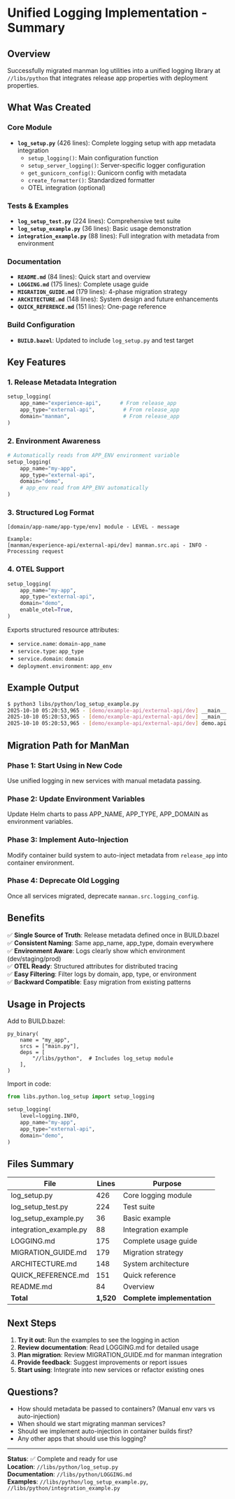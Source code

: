 # Unified Logging Implementation - Summary

## Overview

Successfully migrated manman log utilities into a unified logging library at `//libs/python` that integrates release app properties with deployment properties.

## What Was Created

### Core Module
- **`log_setup.py`** (426 lines): Complete logging setup with app metadata integration
  - `setup_logging()`: Main configuration function
  - `setup_server_logging()`: Server-specific logger configuration
  - `get_gunicorn_config()`: Gunicorn config with metadata
  - `create_formatter()`: Standardized formatter
  - OTEL integration (optional)

### Tests & Examples
- **`log_setup_test.py`** (224 lines): Comprehensive test suite
- **`log_setup_example.py`** (36 lines): Basic usage demonstration
- **`integration_example.py`** (88 lines): Full integration with metadata from environment

### Documentation
- **`README.md`** (84 lines): Quick start and overview
- **`LOGGING.md`** (175 lines): Complete usage guide
- **`MIGRATION_GUIDE.md`** (179 lines): 4-phase migration strategy
- **`ARCHITECTURE.md`** (148 lines): System design and future enhancements
- **`QUICK_REFERENCE.md`** (151 lines): One-page reference

### Build Configuration
- **`BUILD.bazel`**: Updated to include `log_setup.py` and test target

## Key Features

### 1. Release Metadata Integration
```python
setup_logging(
    app_name="experience-api",      # From release_app
    app_type="external-api",         # From release_app
    domain="manman",                 # From release_app
)
```

### 2. Environment Awareness
```python
# Automatically reads from APP_ENV environment variable
setup_logging(
    app_name="my-app",
    app_type="external-api",
    domain="demo",
    # app_env read from APP_ENV automatically
)
```

### 3. Structured Log Format
```
[domain/app-name/app-type/env] module - LEVEL - message

Example:
[manman/experience-api/external-api/dev] manman.src.api - INFO - Processing request
```

### 4. OTEL Support
```python
setup_logging(
    app_name="my-app",
    app_type="external-api",
    domain="demo",
    enable_otel=True,
)
```

Exports structured resource attributes:
- `service.name`: `domain-app_name`
- `service.type`: `app_type`
- `service.domain`: `domain`
- `deployment.environment`: `app_env`

## Example Output

```bash
$ python3 libs/python/log_setup_example.py
2025-10-10 05:20:53,965 - [demo/example-api/external-api/dev] __main__ - INFO - Application started
2025-10-10 05:20:53,965 - [demo/example-api/external-api/dev] __main__ - WARNING - This is a warning
2025-10-10 05:20:53,965 - [demo/example-api/external-api/dev] demo.api.handlers - INFO - Processing request
```

## Migration Path for ManMan

### Phase 1: Start Using in New Code
Use unified logging in new services with manual metadata passing.

### Phase 2: Update Environment Variables
Update Helm charts to pass APP_NAME, APP_TYPE, APP_DOMAIN as environment variables.

### Phase 3: Implement Auto-Injection
Modify container build system to auto-inject metadata from `release_app` into container environment.

### Phase 4: Deprecate Old Logging
Once all services migrated, deprecate `manman.src.logging_config`.

## Benefits

✅ **Single Source of Truth**: Release metadata defined once in BUILD.bazel  
✅ **Consistent Naming**: Same app_name, app_type, domain everywhere  
✅ **Environment Aware**: Logs clearly show which environment (dev/staging/prod)  
✅ **OTEL Ready**: Structured attributes for distributed tracing  
✅ **Easy Filtering**: Filter logs by domain, app, type, or environment  
✅ **Backward Compatible**: Easy migration from existing patterns

## Usage in Projects

Add to BUILD.bazel:
```starlark
py_binary(
    name = "my_app",
    srcs = ["main.py"],
    deps = [
        "//libs/python",  # Includes log_setup module
    ],
)
```

Import in code:
```python
from libs.python.log_setup import setup_logging

setup_logging(
    level=logging.INFO,
    app_name="my-app",
    app_type="external-api",
    domain="demo",
)
```

## Files Summary

| File | Lines | Purpose |
|------|-------|---------|
| log_setup.py | 426 | Core logging module |
| log_setup_test.py | 224 | Test suite |
| log_setup_example.py | 36 | Basic example |
| integration_example.py | 88 | Integration example |
| LOGGING.md | 175 | Complete usage guide |
| MIGRATION_GUIDE.md | 179 | Migration strategy |
| ARCHITECTURE.md | 148 | System architecture |
| QUICK_REFERENCE.md | 151 | Quick reference |
| README.md | 84 | Overview |
| **Total** | **1,520** | **Complete implementation** |

## Next Steps

1. **Try it out**: Run the examples to see the logging in action
2. **Review documentation**: Read LOGGING.md for detailed usage
3. **Plan migration**: Review MIGRATION_GUIDE.md for manman integration
4. **Provide feedback**: Suggest improvements or report issues
5. **Start using**: Integrate into new services or refactor existing ones

## Questions?

- How should metadata be passed to containers? (Manual env vars vs auto-injection)
- When should we start migrating manman services?
- Should we implement auto-injection in container builds first?
- Any other apps that should use this logging?

---

**Status**: ✅ Complete and ready for use  
**Location**: `//libs/python/log_setup.py`  
**Documentation**: `//libs/python/LOGGING.md`  
**Examples**: `//libs/python/log_setup_example.py`, `//libs/python/integration_example.py`
